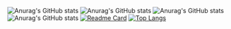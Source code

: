
![Anurag's GitHub stats](https://github-readme-stats.vercel.app/api?username=yylljjj&show_icons=true&&bg_color=DEG,COLOR1,COLOR2,COLOR3...COLOR10)
![Anurag's GitHub stats](https://github-readme-stats.vercel.app/api?username=yylljjj&show_icons=true&theme=gruvbox)
![Anurag's GitHub stats](https://github-readme-stats.vercel.app/api?username=yylljjj&show_icons=true&theme=merko)
![Anurag's GitHub stats](https://github-readme-stats.vercel.app/api?username=yylljjj&show_icons=true&theme=radical)
[![Readme Card](https://github-readme-stats.vercel.app/api/pin/?username=yylljjj&repo=yylljjj)](https://github.com/yylljjj/ll)
[![Top Langs](https://github-readme-stats.vercel.app/api/top-langs/?username=anuraghazra)](https://github.com/anuraghazra/github-readme-stats)
